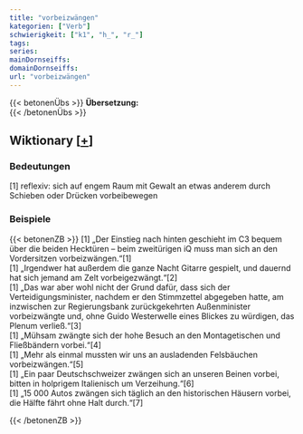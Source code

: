 ```yaml
---
title: "vorbeizwängen"
kategorien: ["Verb"]
schwierigkeit: ["k1", "h_", "r_"]
tags:
series:
mainDornseiffs:
domainDornseiffs:
url: "vorbeizwängen"
---
```


{{< betonenÜbs >}}
**Übersetzung:**  
{{< /betonenÜbs >}}

## Wiktionary [[+](https://de.wiktionary.org/wiki/vorbeizwängen)]

### Bedeutungen
[1] reflexiv: sich auf engem Raum mit Gewalt an etwas anderem durch Schieben oder Drücken vorbeibewegen  

### Beispiele
{{< betonenZB >}}
[1] „Der Einstieg nach hinten geschieht im C3 bequem über die beiden Hecktüren – beim zweitürigen iQ muss man sich an den Vordersitzen vorbeizwängen.“[1]  
[1] „Irgendwer hat außerdem die ganze Nacht Gitarre gespielt, und dauernd hat sich jemand am Zelt vorbeigezwängt.“[2]  
[1] „Das war aber wohl nicht der Grund dafür, dass sich der Verteidigungsminister, nachdem er den Stimmzettel abgegeben hatte, am inzwischen zur Regierungsbank zurückgekehrten Außenminister vorbeizwängte und, ohne Guido Westerwelle eines Blickes zu würdigen, das Plenum verließ.“[3]  
[1] „Mühsam zwängte sich der hohe Besuch an den Montagetischen und Fließbändern vorbei.“[4]  
[1] „Mehr als einmal mussten wir uns an ausladenden Felsbäuchen vorbeizwängen.“[5]  
[1] „Ein paar Deutschschweizer zwängen sich an unseren Beinen vorbei, bitten in holprigem Italienisch um Verzeihung.“[6]  
[1] „15 000 Autos zwängen sich täglich an den historischen Häusern vorbei, die Hälfte fährt ohne Halt durch.“[7]  

{{< /betonenZB >}}

